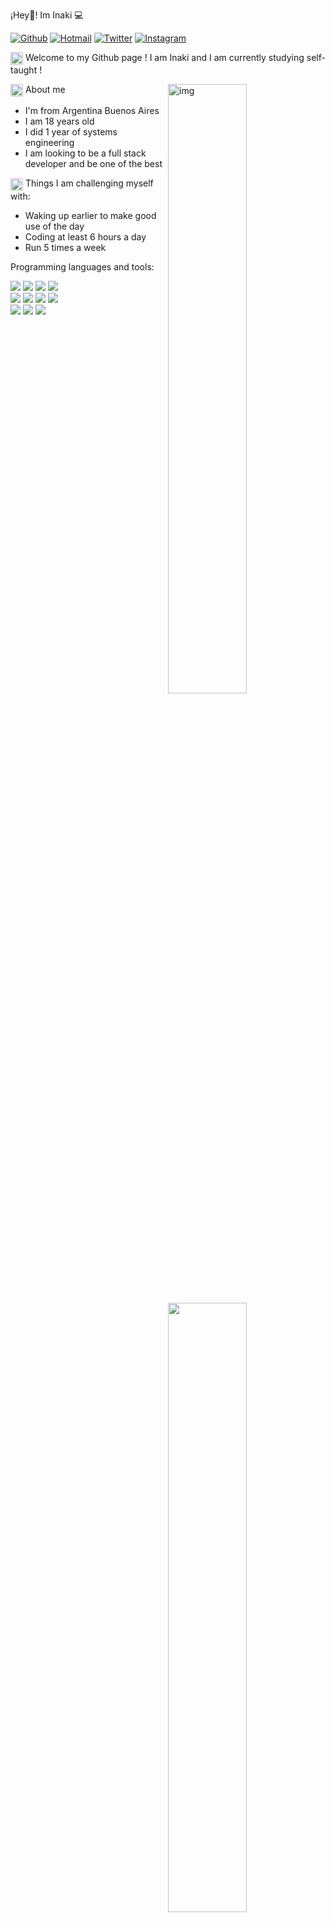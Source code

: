 ¡Hey👋! Im Inaki 💻 

[![Github](https://img.shields.io/badge/-Github-000?style=flat&logo=Github&logoColor=white)](https://github.com/InakiCarcereny)
[![Hotmail](https://img.shields.io/badge/-Gmail-c14438?style=flat&logo=Gmail&logoColor=white)](mailto:inakicarce@hotmail.com.ar)
[![Twitter](https://img.shields.io/badge/-Twitter-000?style=flat&logo=Twitter&logoColor=white)](https://twitter.com/_juancchhi)
[![Instagram](https://img.shields.io/badge/-Instagram-c14438?style=flat&logo=Instagram&logoColor=white)](https://www.instagram.com/inaki.carce/)



<img align='center' src="https://media2.giphy.com/media/QssGEmpkyEOhBCb7e1/200w.webp?cid=790b7611eb2lrpnxhp09xqym8g0kjmn5dyfrazkygqre3nap&ep=v1_stickers_search&rid=200w.webp&ct=s" width="20">  Welcome to my Github page ! I am Inaki and I am currently studying self-taught !

<img align="right" alt="img" src="https://media2.giphy.com/media/v1.Y2lkPTc5MGI3NjExZ3c5ZWR2bjExbnBhNDgzaHVjZjFlNGx6ZmE3NzRpZXEzMWEyeGV4OCZlcD12MV9naWZzX3NlYXJjaCZjdD1n/bGgsc5mWoryfgKBx1u/giphy.webp" width="50%" height="auto" />


<img align='center' src="https://media3.giphy.com/media/v1.Y2lkPTc5MGI3NjExdzJ3eGhuNTNlZ3o3a2t6bjIwazF3ZDQwOWU3bGZ4eWdpYWw2NHNjdyZlcD12MV9zdGlja2Vyc19zZWFyY2gmY3Q9cw/v7SjO1ZNywAPY3O1nm/giphy.gif" width="20"> About me
- I'm from Argentina Buenos Aires
- I am 18 years old
- I did 1 year of systems engineering
- I am looking to be a full stack developer and be one of the best


<img align='center' src="https://media2.giphy.com/media/v1.Y2lkPTc5MGI3NjExZnZiMno1NWF5OTNva3N3OW1wbzc4am1najNvYnFyNnV2cTVobjJwOSZlcD12MV9zdGlja2Vyc19zZWFyY2gmY3Q9cw/ZxKi8YcyJn749KZePH/giphy.webp" width="20"> Things I am challenging myself with:
- Waking up earlier to make good use of the day
- Coding at least 6 hours a day
- Run 5 times a week


Programming languages and tools:

<code><img src="https://img.icons8.com/color/48/000000/javascript.png"/></code>
<code><img src="https://img.icons8.com/color/48/000000/react-native.png"/></code>
<code><img src="https://img.icons8.com/color/48/000000/nodejs.png"/></code>
<code><img src="https://img.icons8.com/color/48/000000/visual-studio.png"/></code>
<br />
<code><img src="https://img.icons8.com/color/48/000000/npm.png"/></code>
<code><img src="https://img.icons8.com/color/48/000000/css3.png"/></code>
<code><img src="https://img.icons8.com/color/48/000000/html-5.png"/></code>
<code><img src="https://img.icons8.com/color/48/000000/powershell.png"/></code>
<br />
<code><img src="https://img.icons8.com/?size=48&id=20906&format=png"/></code>
<code><img src="https://img.icons8.com/color/48/000000/github--v1.png"/></code>
<code><img src="https://img.icons8.com/?size=48&id=lckHFUP7nJhG&format=png"/></code>



<img width="50%" align="right" src="https://github-readme-stats.vercel.app/api?username=InakiCarcereny&show_icons=true&hide_border=true" />

